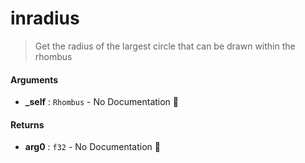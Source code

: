 # inradius

>  Get the radius of the largest circle that can
>  be drawn within the rhombus

#### Arguments

- **\_self** : `Rhombus` \- No Documentation 🚧

#### Returns

- **arg0** : `f32` \- No Documentation 🚧